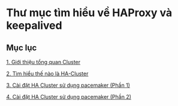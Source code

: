 # Thư mục tìm hiểu về HAProxy và keepalived

## Mục lục

[1. Giới thiệu tổng quan Cluster](./docs/Tong-quan-ve-cluster.md)

[2. Tìm hiểu thế nào là HA-Cluster](./docs/The-nao-la-HA-Cluster.md)

[3. Cài đặt HA Cluster sử dụng pacemaker (Phần 1)](./docs/Cai-dat-HA-cluster-su-dung-pacemaker-phan1.md)

[4. Cài đặt HA Cluster sử dụng pacemaker (Phần 2)](./docs/Cai-dat-HA-cluster-su-dung-pacemaker-phan2.md)